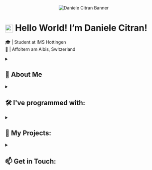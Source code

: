 <div align="center">
  <img src="https://github.com/danielecitran/danielecitran/blob/main/danielecitran.gif" alt="Daniele Citran Banner" />
</div>

# <img src="https://raw.githubusercontent.com/TheDudeThatCode/TheDudeThatCode/master/Assets/Hi.gif" alt="wave" width="25px" style="vertical-align:middle"/> Hello World! I’m Daniele Citran!   

🎓 | Student at IMS Hottingen  
📍 | Affoltern am Albis, Switzerland  

<details>
  <summary><h2>🚀 About Me</h2></summary>

  Great to meet you here! My name is Daniele ...
</details>

<details>
  <summary><h2>🛠️ I've programmed with:</h2></summary>

- **Programming Languages:** Python, JavaScript  
- **Web Development:** HTML5, CSS3, React, Flask  
- **Databases:** MySQL, MongoDB  
- **Other Tools:** Git, Docker, Shell/Bash  

</details>

<details>
  <summary><h2>🚀 My Projects:</h2></summary>

Here are some of my projects that highlight my skills and interests:

- **Project 1**: Description  
- **Project 2**: Description  
- **Project 3**: Description  

Feel free to check out my GitHub repositories to see more of my work!

</details>

<details>
  <summary><h2>📫 Get in Touch:</h2></summary>

You can reach me via Email: [daniele.ctr.zh@icloud.com](mailto:daniele.ctr.zh@icloud.com)  

</details>
